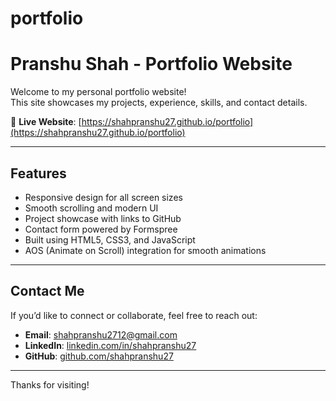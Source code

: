 # portfolio

# Pranshu Shah - Portfolio Website

Welcome to my personal portfolio website!  
This site showcases my projects, experience, skills, and contact details.

🔗 **Live Website**: [https://shahpranshu27.github.io/portfolio](https://shahpranshu27.github.io/portfolio)

---

## Features

- Responsive design for all screen sizes
- Smooth scrolling and modern UI
- Project showcase with links to GitHub
- Contact form powered by Formspree
- Built using HTML5, CSS3, and JavaScript
- AOS (Animate on Scroll) integration for smooth animations

---

## Contact Me

If you’d like to connect or collaborate, feel free to reach out:

- **Email**: shahpranshu2712@gmail.com  
- **LinkedIn**: [linkedin.com/in/shahpranshu27](https://www.linkedin.com/in/shahpranshu27/)  
- **GitHub**: [github.com/shahpranshu27](https://github.com/shahpranshu27)

---

Thanks for visiting!